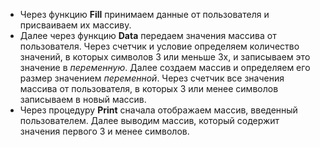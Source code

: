 - Через функцию **Fill** принимаем данные от пользователя и присваиваем их массиву.
- Далее через функцию **Data** передаем значения массива от пользователя. Через счетчик и условие определяем количество значений, в которых символов 3 или меньше 3х, и записываем это значение в *переменную*. Далее создаем массив и определяем его размер значением *переменной*. Через счетчик все значения массива от пользователя, в которых 3 или менее символов записываем в новый массив.
- Через процедуру **Print** сначала отображаем массив, введенный пользователем. Далее выводим массив, который содержит значения первого 3 и менее символов.
